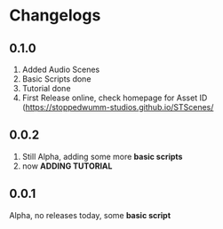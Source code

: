 # Changelogs
## 0.1.0
1. Added Audio Scenes
2. Basic Scripts done
3. Tutorial done
4. First Release online, check homepage for Asset ID (<https://stoppedwumm-studios.github.io/STScenes/>

## 0.0.2
1. Still Alpha, adding some more **basic scripts**
2. now **ADDING TUTORIAL**

## 0.0.1
Alpha, no releases today, some **basic script**
